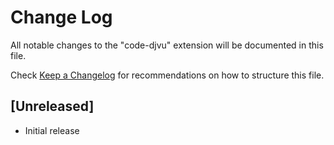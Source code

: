 # Change Log

All notable changes to the "code-djvu" extension will be documented in this file.

Check [Keep a Changelog](http://keepachangelog.com/) for recommendations on how to structure this file.

## [Unreleased]

- Initial release
